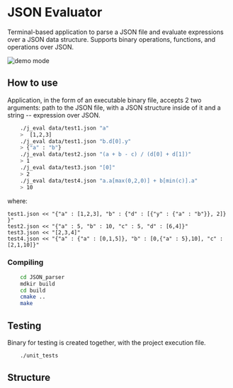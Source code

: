 # JSON Evaluator

Terminal-based application to parse a JSON file and evaluate
expressions over a JSON data structure. Supports binary operations,
functions, and operations over JSON.

![demo mode](./data/Usage.gif)

## How to use

Application, in the form of an executable binary file, accepts 2 two
arguments: path to the JSON file, with a JSON structure inside of
it and a string -- expression over JSON.

```bash
    ./j_eval data/test1.json "a"
    >  [1,2,3]
    ./j_eval data/test1.json "b.d[0].y"
    > {"a" : "b"}
    ./j_eval data/test2.json "(a + b - c) / (d[0] + d[1])"
    > 1
    ./j_eval data/test3.json "[0]"
    > 2
    ./j_eval data/test4.json "a.a[max(0,2,0)] + b[min(c)].a"
    > 10
```

where:

```
test1.json << "{"a" : [1,2,3], "b" : {"d" : [{"y" : {"a" : "b"}}, 2]} }"
test2.json << "{"a" : 5, "b" : 10, "c" : 5, "d" : [6,4]}"
test3.json << "[2,3,4]"
test4.json << "{"a" : {"a" : [0,1,5]}, "b" : [0,{"a" : 5},10], "c" : [2,1,10]}"
```

### Compiling

```bash
    cd JSON_parser
    mdkir build
    cd build
    cmake ..
    make
```

## Testing

Binary for testing is created together, with the project execution file.

```bash
    ./unit_tests
```


## Structure
